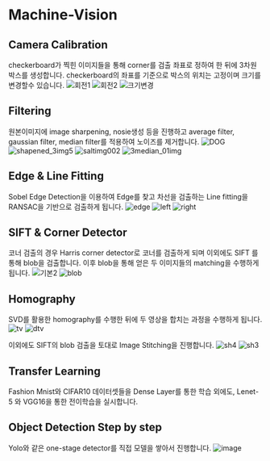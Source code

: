 # Machine-Vision


Camera Calibration
-----------
checkerboard가 찍힌 이미지들을 통해 corner를 검출 좌표로 정하여 한 뒤에 3차원 박스를 생성합니다.
checkerboard의 좌표를 기준으로 박스의 위치는 고정이며 크기를 변경할수 있습니다.
![회전1](https://user-images.githubusercontent.com/41661483/190104817-173149f3-d9b2-4c1c-8c6b-dd6893510167.png)
![회전2](https://user-images.githubusercontent.com/41661483/190104954-4d77bc1a-2ef9-4733-9fa7-07af0f10c089.png)
![크기변경](https://user-images.githubusercontent.com/41661483/190105020-b330e6af-471b-4b62-a912-c1d8e015d243.png)


Filtering
-----------
원본이미지에 image sharpening, nosie생성 등을 진행하고 average filter, gaussian filter, median filter를 적용하여 노이즈를 제거합니다.
![DOG](https://user-images.githubusercontent.com/41661483/190106550-3ff489a1-325b-4031-ba91-5c3147f8dd13.jpg)
![shapened_3img5](https://user-images.githubusercontent.com/41661483/190106824-26fc8dfb-13d2-4b81-9742-56429b0dab32.jpg)
![saltimg002](https://user-images.githubusercontent.com/41661483/190106909-b62f9030-b9d2-4896-b027-0f8e3f5287f0.jpg)
![3median_01img](https://user-images.githubusercontent.com/41661483/190108098-066a8f1e-656e-4c8d-9649-0930b5931291.jpg)


Edge & Line Fitting
-----------
Sobel Edge Detection을 이용하여 Edge를 찾고 차선을 검출하는 Line fitting을 RANSAC을 기반으로 검출하게 됩니다.
![edge](https://user-images.githubusercontent.com/41661483/190109331-845180d4-2b36-424d-9d26-76725b065567.png)
![left](https://user-images.githubusercontent.com/41661483/190109655-79c3dd4f-0b0a-479d-8f00-8c5b4de5cc3d.png)
![right](https://user-images.githubusercontent.com/41661483/190109726-c3a5b975-e6bd-4add-9f97-95a6dc86bafa.png)


SIFT & Corner Detector
-----------
코너 검출의 경우 Harris corner detector로 코너를 검출하게 되며 이외에도 SIFT 를 통해 blob을 검출합니다. 이후 blob을 통해 얻은 두 이미지들의 matching을 수행하게 됩니다.
![기본2](https://user-images.githubusercontent.com/41661483/190109952-eb314215-d2a0-4a78-9501-62244168a4d8.png)
![blob](https://user-images.githubusercontent.com/41661483/190110259-6c22d7b0-4234-4fc4-8517-da73ffdf4180.png)


Homography
-----------
SVD를 활용한 homography를 수행한 뒤에 두 영상을 합치는 과정을 수행하게 됩니다.
![tv](https://user-images.githubusercontent.com/41661483/190110587-50414f86-1c1f-4ee4-b411-be7af5b1c8ba.png)
![dtv](https://user-images.githubusercontent.com/41661483/190110766-3b90f9b6-e890-4a1d-9845-633db6bbed65.png)


이외에도 SIFT의 blob 검출을 토대로 Image Stitching을 진행합니다.
![sh4](https://user-images.githubusercontent.com/41661483/190111375-7059db4c-d38b-44a9-8a24-8c19a9d68ded.jpg)
![sh3](https://user-images.githubusercontent.com/41661483/190111450-0abb1c66-a729-47c5-bb00-34046e2580c6.jpg)

Transfer Learning
-----------
Fashion Mnist와 CIFAR10 데이터셋들을 Dense Layer를 통한 학습 외에도, Lenet-5 와 VGG16을 통한 전이학습을 실시합니다.

Object Detection Step by step
-----------
Yolo와 같은 one-stage detector를 직접 모델을 쌓아서 진행합니다.
![image](https://user-images.githubusercontent.com/79644050/182020857-1650f727-f069-4cd6-9ffe-59e9bf095102.png)
